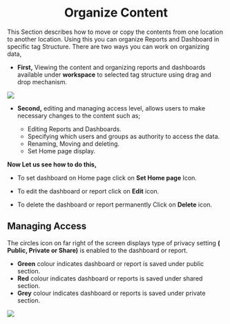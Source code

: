 

<center><h1>Organize Content</h1></center>

This Section describes how to move or copy the contents from one location to another location. Using this you can organize Reports and Dashboard in specific tag Structure.
There are two ways you can work on organizing data,
 
 - **First,** Viewing the content and organizing reports and dashboards  available under **workspace** to selected tag structure using drag and drop mechanism.

![
](https://raw.githubusercontent.com/sv18042016/fp1/93fab44572b6a9c124a7c80f1ec840cd0488f319/images/organise_full.png)

 - **Second,** editing and managing access level, allows users to make necessary changes to the content such as;

   - Editing Reports and Dashboards.
   -  Specifying which users and groups as  authority to access the data.
   -  Renaming, Moving and deleting. 
    - Set Home page display.

**Now Let us see how to do this,**
- To set dashboard on Home page click on **Set Home page** Icon.
- To edit the dashboard or report click on  **Edit**  icon.

 - To delete the dashboard or report permanently Click on  **Delete**  icon.

## Managing Access

The circles icon on far right of the screen displays type of privacy setting **( Public, Private or Share)** is enabled to the dashboard or report.

 -   **Green** colour indicates dashboard or report is saved under public section.
 -   **Red** colour indicates dashboard or reports is saved under shared section.
-   **Grey** colour indicates dashboard or reports is saved under private section.

![
](https://raw.githubusercontent.com/sv18042016/fp1/93fab44572b6a9c124a7c80f1ec840cd0488f319/images/organise_full.png)


<!--stackedit_data:
eyJoaXN0b3J5IjpbLTg0NzUwNjc4NiwtMTk0Njk4MzgwMCwxNz
I0NjQ2MjE2LDE3MjQ2NDYyMTYsMTg0NzI0NzMyNCw4MTg1MDU4
NCwxODkzNjk5MDc2LDc0MjExNDY1MiwxMTI3MTgxOTM4LC00Nz
k3MzgyNDMsLTExNTgyOTIwMTMsLTMyNzYzNjMxNSw1NTI3NTc2
MzQsMjA4NDYzODkyMCwxMTE3NTE5NzkwXX0=
-->